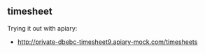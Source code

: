 timesheet
--

Trying it out with apiary:
* http://private-dbebc-timesheet9.apiary-mock.com/timesheets
